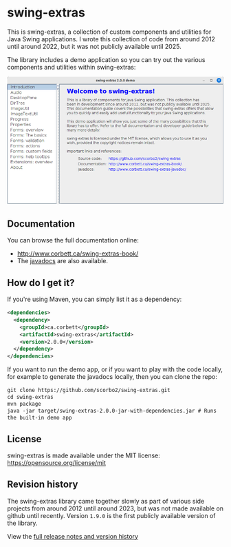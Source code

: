 # swing-extras

This is swing-extras, a collection of custom components and utilities for Java Swing 
applications. I wrote this collection of code from around 2012 until around 2022, but
it was not publicly available until 2025. 

The library includes a demo application so you can try out the various components and
utilities within swing-extras:

![DemoApp](demo-app.png "Demo app")

## Documentation

You can browse the full documentation online:
- <http://www.corbett.ca/swing-extras-book/>
- The [javadocs](http://www.corbett.ca/swing-extras-javadocs/2.0.0") are also available.

## How do I get it?

If you're using Maven, you can simply list it as a dependency:

```xml
<dependencies>
  <dependency>
    <groupId>ca.corbett</groupId>
    <artifactId>swing-extras</artifactId>
    <version>2.0.0</version>
  </dependency>
</dependencies>
```

If you want to run the demo app, or if you want to play with the code locally,
for example to generate the javadocs locally, then you can clone the repo:

```shell
git clone https://github.com/scorbo2/swing-extras.git
cd swing-extras
mvn package
java -jar target/swing-extras-2.0.0-jar-with-dependencies.jar # Runs the built-in demo app
```

## License

swing-extras is made available under the MIT license: https://opensource.org/license/mit

## Revision history

The swing-extras library came together slowly as part of various side projects from around 2012
until around 2023, but was not made available on github until recently. Version `1.9.0` 
is the first publicly available version of the library.

View the [full release notes and version history](src/main/resources/swing-extras/releaseNotes.txt)
